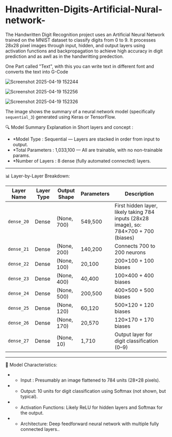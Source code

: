 # Hnadwritten-Digits-Artificial-Nural-network-
The Handwritten Digit Recognition project uses an Artificial Neural Network trained on the MNIST dataset to classify digits from 0 to 9. It processes 28x28 pixel images through input, hidden, and output layers using activation functions and backpropagation to achieve high accuracy in digit prediction and as awll as in the handwritting predection.

One Part called "Text", with this you can write text in different font and converts the text into G-Code


![Screenshot 2025-04-19 152244](https://github.com/user-attachments/assets/109b8080-0f8a-465a-ba59-2c3d1dc9727e)

![Screenshot 2025-04-19 152256](https://github.com/user-attachments/assets/eba821fb-1b8d-4642-bb45-a5af7b8c92c8)



![Screenshot 2025-04-19 152326](https://github.com/user-attachments/assets/dd5c5634-300d-438a-83ef-d74ff24b8bb0)



The image shows the summary of a neural network model (specifically `sequential_3`) generated using Keras or TensorFlow.

🔍 Model Summary Explanation in Short layers and concept :

- *Model Type : Sequential — Layers are stacked in order from input to output.
- *Total Parameters : 1,033,100 — All are trainable, with no non-trainable params.
- *Number of Layers : 8 dense (fully automated connected) layers.

---

 📊 Layer-by-Layer Breakdown:

| Layer Name | Layer Type | Output Shape | Parameters | Description |
|------------|------------|--------------|------------|-------------|
| `dense_20` | Dense | (None, 700) | 549,500 | First hidden layer, likely taking 784 inputs (28x28 image), so: 784×700 + 700 (biases) |
| `dense_21` | Dense | (None, 200) | 140,200 | Connects 700 to 200 neurons |
| `dense_22` | Dense | (None, 100) | 20,100 | 200×100 + 100 biases |
| `dense_23` | Dense | (None, 400) | 40,400 | 100×400 + 400 biases |
| `dense_24` | Dense | (None, 500) | 200,500 | 400×500 + 500 biases |
| `dense_25` | Dense | (None, 120) | 60,120 | 500×120 + 120 biases |
| `dense_26` | Dense | (None, 170) | 20,570 | 120×170 + 170 biases |
| `dense_27` | Dense | (None, 10) | 1,710 | Output layer for digit classification (0–9) |

---

🧠 Model Characteristics:

- * Input : Presumably an image flattened to 784 units (28×28 pixels).
- * Output: 10 units for digit classification using Softmax (not shown, but typical).
- * Activation Functions: Likely ReLU for hidden layers and Softmax for the output.
- * Architecture: Deep feedforward neural network with multiple fully connected layers..

